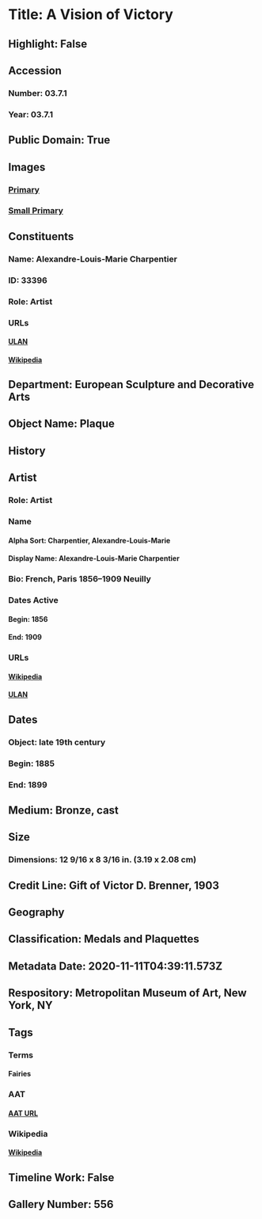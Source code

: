 # Title: A Vision of Victory
## Highlight: False
## Accession
### Number: 03.7.1
### Year: 03.7.1
## Public Domain: True
## Images
### [Primary](https://images.metmuseum.org/CRDImages/es/original/19036.jpg)
### [Small Primary](https://images.metmuseum.org/CRDImages/es/web-large/19036.jpg)
## Constituents
### Name: Alexandre-Louis-Marie Charpentier
### ID: 33396
### Role: Artist
### URLs
#### [ULAN](http://vocab.getty.edu/page/ulan/500020471)
#### [Wikipedia](https://www.wikidata.org/wiki/Q980735)
## Department: European Sculpture and Decorative Arts
## Object Name: Plaque
## History
## Artist
### Role: Artist
### Name
#### Alpha Sort: Charpentier, Alexandre-Louis-Marie
#### Display Name: Alexandre-Louis-Marie Charpentier
### Bio: French, Paris 1856–1909 Neuilly
### Dates Active
#### Begin: 1856
#### End: 1909
### URLs
#### [Wikipedia](https://www.wikidata.org/wiki/Q980735)
#### [ULAN](http://vocab.getty.edu/page/ulan/500020471)
## Dates
### Object: late 19th century
### Begin: 1885
### End: 1899
## Medium: Bronze, cast
## Size
### Dimensions: 12 9/16 x  8 3/16 in. (3.19  x 2.08 cm)
## Credit Line: Gift of Victor D. Brenner, 1903
## Geography
## Classification: Medals and Plaquettes
## Metadata Date: 2020-11-11T04:39:11.573Z
## Respository: Metropolitan Museum of Art, New York, NY
## Tags
### Terms
#### Fairies
### AAT
#### [AAT URL](None)
### Wikipedia
#### [Wikipedia]()
## Timeline Work: False
## Gallery Number: 556